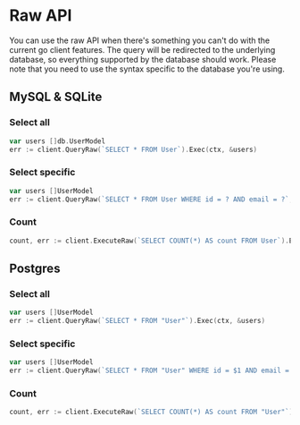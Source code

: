 # Raw API

You can use the raw API when there's something you can't do with the current go client features. The query will be redirected to the underlying database, so everything supported by the database should work. Please note that you need to use the syntax specific to the database you're using.

## MySQL & SQLite

### Select all

```go
var users []db.UserModel
err := client.QueryRaw(`SELECT * FROM User`).Exec(ctx, &users)
```

### Select specific

```go
var users []UserModel
err := client.QueryRaw(`SELECT * FROM User WHERE id = ? AND email = ?`, "123abc", "prisma@example.com").Exec(ctx, &users)
```

### Count

```go
count, err := client.ExecuteRaw(`SELECT COUNT(*) AS count FROM User`).Exec(ctx, &actual)
```

## Postgres

### Select all

```go
var users []UserModel
err := client.QueryRaw(`SELECT * FROM "User"`).Exec(ctx, &users)
```

### Select specific

```go
var users []UserModel
err := client.QueryRaw(`SELECT * FROM "User" WHERE id = $1 AND email = $2`, "id2", "email2").Exec(ctx, &users)
```

### Count

```go
count, err := client.ExecuteRaw(`SELECT COUNT(*) AS count FROM "User"`).Exec(ctx, &result)
```
